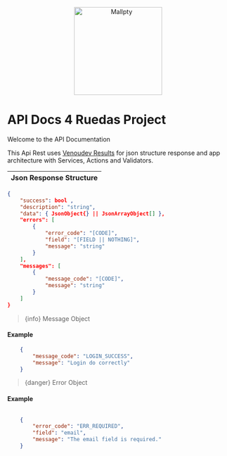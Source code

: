 <p align="center"><a href="https://venoudev.com/"><img src="https://venoudev.com/img/venoudev-2.png" width="200" alt="Mallpty"></a>
</p>


# API Docs 4 Ruedas Project

<larecipe-card shadow>
    Welcome to the API Documentation
</larecipe-card>

This Api Rest uses [Venoudev Results](https://github.com/venoudev/results) for json structure response and app architecture with Services, Actions and Validators.

|Json Response Structure|
|:-|

```json
{
    "success": bool ,
    "description": "string",
    "data": { JsonObject{} || JsonArrayObject[] },
    "errors": [
        {
            "error_code": "[CODE]",
            "field": "[FIELD || NOTHING]",
            "message": "string"
        }
    ],
    "messages": [
        {
            "message_code": "[CODE]",
            "message": "string"
        }
    ]
}
```

> {info} Message Object

#### Example
```json
    {
        "message_code": "LOGIN_SUCCESS",
        "message": "Login do correctly"
    }

```

> {danger} Error Object

#### Example
```json

    {
        "error_code": "ERR_REQUIRED",
        "field": "email",
        "message": "The email field is required."
    }

```

